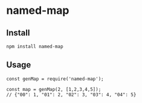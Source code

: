 # named-map

## Install

```
npm install named-map
```

## Usage

```
const genMap = require('named-map');

const map = genMap(2, [1,2,3,4,5]);
// {"00": 1, "01": 2, "02": 3, "03": 4, "04": 5}
```
